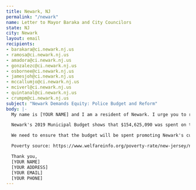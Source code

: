 ```yaml
---
title: Newark, NJ
permalink: "/newark"
name: Letter to Mayor Baraka and City Councilors
state: NJ
city: Newark
layout: email
recipients:
- barakara@ci.newark.nj.us
- ramosa@ci.newark.nj.us
- amadora@ci.newark.nj.us
- gonzalezc@ci.newark.nj.us
- osbornee@ci.newark.nj.us
- jamesjoh@ci.newark.nj.us
- mccallumjo@ci.newark.nj.us
- mciverl@ci.newark.nj.us
- quintanal@ci.newark.nj.us
- crumpm@ci.newark.nj.us
subject: "Newark Demands Equity: Police Budget and Reform"
body: |-
  My name is [YOUR NAME] and I am a resident of Newark. I urge you to redirect money away from the NPD and into social service programs that will benefit public health and our own communities. We also need to ban chokeholds, strangleholds, shooting at moving vehicles, and require police officers to practice de-escalation and comprehensive reporting (8cantwait.org).

  Newark's 2019 Municipal Budget shows that $154,625,090 was spent on the Division of Police. This is by far the largest fraction of the city's budget, which is over double the second largest allocation of funds (Division of Fire's $72,354,451). It's an egregious statistic compared to $9,407,451 spent on the entire Department of Health and Community Wellness, $3,504,842 on the Department of Economic and Housing Development, and just $359,239 to the Division of Cultural Affairs. If this is truly representative of the council’s thoughts on how funds should be allocated in a city in which one in every 3.5 residents live in poverty (see source below), I am ashamed to call Newark my home.

  We need to ensure that the budget will be spent promoting Newark's current residents, rather than arresting, displacing, or incarcerating my neighbors. We don't need a militarized police force. Crime is not random. Crime usually happens when someone has been unable to meet their basic needs through other means. To fight crime we don't need more police officers. We need to create a space in which more mental health service providers, social workers, victim/survivor advocates, religious leaders, neighbors, and friends - all of the people who really make up our community - can look out for one another. I am writing to insist that the upcoming budget hearings for FY 2021 reflect the voices and needs of Newark’s citizens and that changes are made to NPD's policies. Mayor Baraka and city councilors, will you look out for me and our beloved community?

  Poverty source: https://www.welfareinfo.org/poverty-rate/new-jersey/newark#:~:text=The%20poverty%20rate%20in%20Newark%20is%2028.3%25.,line%20in%20the%20last%20year

  Thank you,
  [YOUR NAME]
  [YOUR ADDRESS]
  [YOUR EMAIL]
  [YOUR PHONE]
---
```


